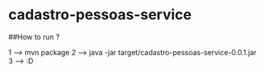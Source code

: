 # cadastro-pessoas-service

##How to run ?

1 --> mvn package
2 --> java -jar target/cadastro-pessoas-service-0.0.1.jar
3 --> :D 
